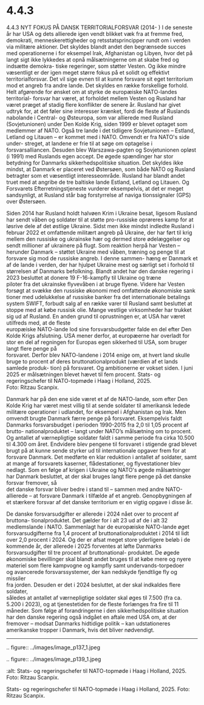 # 4.4.3

4.4.3 
NYT FOKUS PÅ DANSK TERRITORIALFORSVAR (2014- )
I de seneste år har USA og dets allierede igen vendt blikket væk fra at fremme 
fred, demokrati, menneskerettigheder og retsstatsprincipper rundt om i verden 
via militære  aktioner. Det skyldes blandt andet den begrænsede succes med 
operationerne i for eksempel Irak, Afghanistan og Libyen, hvor det på langt sigt 
ikke lykkedes at opnå målsætningerne om at skabe fred og indsætte demokra-
tiske regeringer, som støtter Vesten.
Og	ikke	mindre	væsentligt	er	der	igen	meget	større	fokus	på	et	solidt	og	effektivt	
territorialforsvar. Det vil sige evnen til at kunne forsvare sit eget territorium mod 
et angreb fra andre lande. 
Det skyldes en række forskellige forhold.
Helt afgørende for ønsket om at styrke de europæiske NATO-landes territorial-
forsvar har været, at forholdet mellem Vesten og Rusland har været præget af 
stadig	flere	konflikter	de	senere	år.	
Rusland har givet udtryk for, at det føler sine interesser krænket, fordi de 
fleste	af	Ruslands	nabolande	i	Central-	og	Østeuropa,	som	var	allierede	med	
Rusland (Sovjetunionen) under Den Kolde Krig, siden 1999 er blevet optaget 
som medlemmer af NATO. Også tre lande i det tidligere Sovjetunionen – Estland, 
Letland og Litauen – er kommet med i NATO. Omvendt er fra NATO's side under-
streget, at landene er frie til at søge om optagelse i forsvarsalliancen. Desuden 
blev Warszawa-pagten og Sovjetunionen opløst (i 1991) med Ruslands egen 
accept.
De øgede spændinger har stor betydning for Danmarks sikkerhedspolitiske 
situation. Det skyldes ikke mindst, at Danmark er placeret ved Østersøen, som 
både NATO og Rusland betragter som et væsentligt interesseområde. Rusland 
har blandt andet truet med at angribe de tre baltiske lande Estland, Letland 
og Litauen. Og Forsvarets Efterretningstjeneste vurderer eksempelvis, at det er 
meget sandsynligt, at Rusland står bag forstyrrelse af naviga tionssignaler (GPS) 
over Østersøen.
 
 Siden 2014 har Rusland holdt halvøen Krim i Ukraine besat, ligesom Rusland har 
sendt våben og soldater til at støtte pro-russiske oprøreres kamp for at løsrive 
dele af det østlige Ukraine. Sidst men ikke mindst indledte Rusland i februar 
2022 et omfattende militært angreb på Ukraine, der har ført til krig mellem den 
russiske og ukrainske hær og dermed store ødelæggelser og sendt millioner af 
ukrainere	på	flugt.
Som reaktion herpå har Vesten – herunder Danmark – støttet Ukraine med våben, 
træning og penge til at forsvare sig mod de russiske angreb. I denne sammen-
hæng er Danmark et af de lande i verden, der har hjulpet Ukraine mest og 
særligt set i forhold til størrelsen af Danmarks befolkning. Blandt andet har den 
danske	regering	i	2023	besluttet	at	donere	19	F-16-kampfly	til	Ukraine	og	træne	
piloter	fra	det	ukrainske	flyvevåben	i	at	bruge	flyene.	Videre	har	Vesten	forsøgt	
at svække den russiske økonomi med omfattende økonomiske sank tioner med 
udelukkelse af russiske banker fra det internationale betalings system SWIFT, 
forbudt salg af en række varer til Rusland samt besluttet at stoppe med at købe 
russisk olie. Mange vestlige virksomheder har trukket sig ud af Rusland. 
En	anden	grund	til	oprustningen	er,	at	USA	har	været	utilfreds	med,	at	de	fleste	
europæiske NATO-lande lod sine forsvarsbudgetter falde en del efter Den Kolde 
Krigs afslutning. USA mener derfor, at europæerne har overladt for stor en del af 
regningen	for	Europas	egen	sikkerhed	til	USA,	som	bruger	langt	flere	penge	på	
forsvaret. Derfor blev NATO-landene i 2014 enige om, at hvert land skulle bruge 
to procent af deres bruttonationalprodukt (værdien af et lands samlede produk-
tion) på forsvaret. Og ambitionerne er vokset siden. I juni 2025 er målsætningen 
blevet hævet til fem procent.
Stats- og regeringschefer til NATO-topmøde i Haag i Holland, 2025.  
Foto: Ritzau Scanpix.
 
 Danmark har på den ene side været et af de NATO-lande, som efter Den Kolde 
Krig har været mest villig til at sende soldater til amerikansk ledede militære 
operationer i udlandet, for eksempel i Afghanistan og Irak.
Men omvendt brugte Danmark færre penge på forsvaret. Eksempelvis faldt 
Danmarks forsvarsbudget i perioden 1990-2015 fra 2,0 til 1,05 procent af 
brutto- nationalproduktet – langt under NATO’s målsætning om to procent. Og 
antallet af værnepligtige soldater faldt i samme periode fra cirka 10.500 til 4.300 
om året. Endvidere blev pengene til forsvaret i stigende grad blevet brugt på at 
kunne sende styrker ud til internationale opgaver frem for at forsvare Danmark. 
Det medførte en klar reduktion i antallet af soldater, samt at mange af forsvarets 
kaserner,	flådestationer,	og	flyvestationer	blev	nedlagt.
Som en følge af krigen i Ukraine og NATO's øgede målsætninger har Danmark 
besluttet,	at	der	skal	bruges	langt	flere	penge	på	det	danske	forsvar	fremover,	så	
det danske forsvar bliver bedre i stand til – sammen med andre NATO-allierede 
– at forsvare Danmark i tilfælde af et angreb. 
Genopbygningen af et stærkere forsvar af det danske territorium er en vigtig 
opgave i disse år.
 
 De danske forsvarsudgifter er allerede i 2024 nået over to procent af bruttona-
tionalproduktet. Det gælder for i alt 23 ud af de i alt 32 medlemslande i NATO. 
Sammenlagt har de europæiske NATO-lande øget forsvarsudgifterne fra 1,4 
procent af bruttonationalproduktet i 2014 til lidt over 2,0 procent i 2024. Og der 
er afsat meget store yderligere beløb i de kommende år, der allerede i 2025 
forventes at løfte Danmarks forsvarsudgifter til tre procent af bruttonational-
produktet.
De øgede økonomiske bevillinger skal blandt andet bruges til at købe mere og 
nyere	materiel	som	flere	kampvogne	og	kampfly	samt	undervands-torpedoer	
og	 avancerede	 forsvarssystemer,	 der	 kan	 nedskyde	 fjendtlige	 fly	 og	 missiler	
fra	jorden.	Desuden	er	det	i	2024	besluttet,	at	der	skal	indkaldes	flere	soldater,	
således at antallet af værnepligtige soldater skal øges til 7.500 (fra ca. 5.200 i 
2023),	og	at	tjenestetiden	for	de	fleste	forlænges	fra	fire	til	11	måneder.
Som følge af forandringerne i den sikkerhedspolitiske situation har den danske 
regering også indgået en aftale med USA om, at der fremover – modsat 
Danmarks hidtidige politik – kan udstationeres amerikanske tropper i Danmark, 
hvis det bliver nødvendigt.


---

<!-- Figures extracted from nearby pages -->

.. figure:: ../images/image_p137_1.jpeg



.. figure:: ../images/image_p139_1.jpeg

   :alt: Stats- og regeringschefer til NATO-topmøde i Haag i Holland, 2025.  Foto: Ritzau Scanpix.

   Stats- og regeringschefer til NATO-topmøde i Haag i Holland, 2025.  Foto: Ritzau Scanpix.
